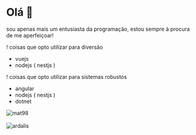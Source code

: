 # Olá 👋

sou apenas mais um entusiasta da programação, estou sempre à procura de me aperfeiçoar!

! coisas que opto utilizar para diversão
- vuejs
- nodejs ( nestjs )

! coisas que opto utilizar para sistemas robustos
- angular
- nodejs ( nestjs )
- dotnet

<div>
  <img align="center" src="https://github-readme-stats.vercel.app/api?username=mat98&show_icons=true&theme=dark" alt="mat98" />
<div/>
<br />
  
<div>
  <img align="center" src="https://github-readme-stats.vercel.app/api/top-langs/?username=mat98&layout=compact&hide=html&theme=dark" alt="ardalis" />
<div/>
<br />
